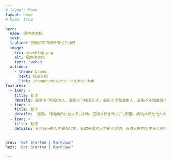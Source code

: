 ```yaml
---
# layout: home
layout: home
# home: true

hero:
  name: 组件库文档
  text: 
  tagline: 整理公司内部所有公共组件
  image:
    src: /desktop.png
    alt: 组件库文档
    text: 'weben'
  actions:
    - theme: brand
      text: 快速开始
      link: /components/eoi-tab/eoi-tab
features:
  - icon: ⚡️
    title: 勤读
    details: 会读书不如会读人，会读人不如会识人，会识人不如会用人，会用人不如会做人.
  - icon: ⚡️
    title: 勤学
    details:  能勤，时间自然比他人多;肯动，空间自然比他人广;耐苦，成功自然比他人大.
  - icon: ⚡️
    title: 勤练
    details: 有苦有乐的人生是充实的，有成有败的人生是合理的，有得有失的人生是公平的，有生有死的人生是自然的.


prev: 'Get Started | Markdown'
next: 'Get Started | Markdown'

---
```



<style>
  :root {
    --vp-home-hero-name-color: transparent;
    --vp-home-hero-name-background: -webkit-linear-gradient(120deg, #bd34fe, #41d1ff);
  }

</style>


